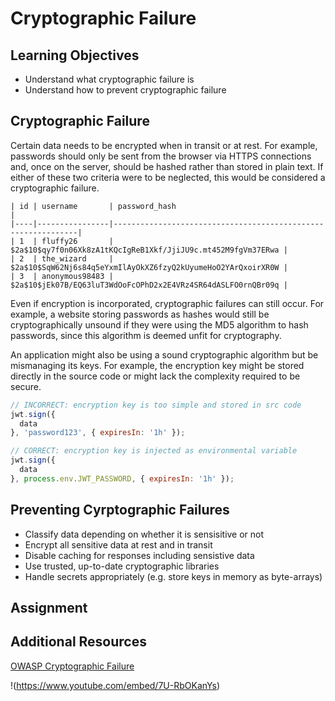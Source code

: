 # Cryptographic Failure

## Learning Objectives

* Understand what cryptographic failure is
* Understand how to prevent cryptographic failure

## Cryptographic Failure

Certain data needs to be encrypted when in transit or at rest. For example, passwords should only be sent from the browser via HTTPS connections and, once on the server, should be hashed rather than stored in plain text. If either of these two criteria were to be neglected, this would be considered a cryptographic failure.

```
| id | username       | password_hash                                                |
|----|----------------|--------------------------------------------------------------|
| 1  | fluffy26       | $2a$10$qy7f0n06Xk8zA1tKQcIgReB1Xkf/JjiJU9c.mt452M9fgVm37ERwa |
| 2  | the_wizard     | $2a$10$SqW62Nj6s84q5eYxmIlAyOkXZ6fzyQ2kUyumeHoO2YArQxoirXR0W |
| 3  | anonymous98483 | $2a$10$jEk07B/EQ63luT3WdOoFcOPhD2x2E4VRz4SR64dASLFO0rnQBr09q |
```

Even if encryption is incorporated, cryptographic failures can still occur. For example, a website storing passwords as hashes would still be cryptographically unsound if they were using the MD5 algorithm to hash passwords, since this algorithm is deemed unfit for cryptography. 

An application might also be using a sound cryptographic algorithm but be mismanaging its keys. For example, the encryption key might be stored directly in the source code or might lack the complexity required to be secure.

```javascript
// INCORRECT: encryption key is too simple and stored in src code
jwt.sign({
  data
}, 'password123', { expiresIn: '1h' });
```

```javascript
// CORRECT: encryption key is injected as environmental variable
jwt.sign({
  data
}, process.env.JWT_PASSWORD, { expiresIn: '1h' });
```

## Preventing Cyrptographic Failures

- Classify data depending on whether it is sensisitive or not
- Encrypt all sensitive data at rest and in transit
- Disable caching for responses including sensistive data
- Use trusted, up-to-date cryptographic libraries
- Handle secrets appropriately (e.g. store keys in memory as byte-arrays)

## Assignment

## Additional Resources

[OWASP Cryptographic Failure](https://owasp.org/Top10/A02_2021-Cryptographic_Failures/)

!(https://www.youtube.com/embed/7U-RbOKanYs)